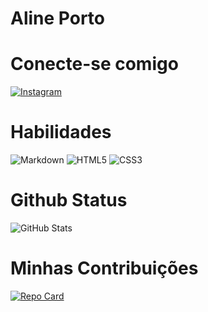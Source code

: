 # Aline Porto

# Conecte-se comigo
[![Instagram](https://img.shields.io/badge/Instagram-000?style=for-the-badge&logo=instagram)](https://www.instagram.com/)
# Habilidades
![Markdown](https://img.shields.io/badge/Markdown-000?style=for-the-badge&logo=markdown)
![HTML5](https://img.shields.io/badge/HTML5-000?style=for-the-badge&logo=html5)
![CSS3](https://img.shields.io/badge/CSS3-000?style=for-the-badge&logo=css3&logoColor=264CE4)
# Github Status
![GitHub Stats](https://github-readme-stats.vercel.app/api?username=alinep29&theme=transparent&bg_color=000&border_color=30A3DC&show_icons=true&icon_color=30A3DC&title_color=E94D5F&text_color=FFF)
# Minhas Contribuições
[![Repo Card](https://github-readme-stats.vercel.app/api/pin/?username=alinep29&repo=SEUREPOSITORIO&bg_color=000&border_color=30A3DC&show_icons=true&icon_color=30A3DC&title_color=E94D5F&text_color=FFF)](https://github.com/AlineP29/dio-lab-open-source.git)